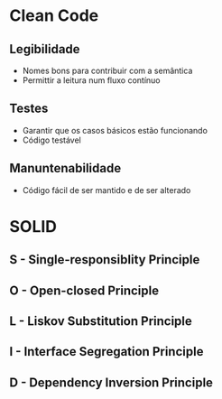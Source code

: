 # Clean Code
## Legibilidade

- Nomes bons para contribuir com a semântica
- Permittir a leitura num fluxo contínuo

## Testes
- Garantir que os casos básicos estão funcionando
- Código testável

## Manuntenabilidade
- Código fácil de ser mantido e de ser alterado

# SOLID

## S - Single-responsiblity Principle
## O - Open-closed Principle
## L - Liskov Substitution Principle
## I - Interface Segregation Principle
## D - Dependency Inversion Principle
